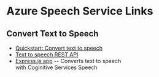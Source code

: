 # Azure Speech Service Links

## Convert Text to Speech

* [Quickstart: Convert text to speech](https://learn.microsoft.com/en-us/azure/ai-services/speech-service/get-started-text-to-speech?tabs=linux%2Cterminal&pivots=programming-language-restAzure)
* [Text to speech REST API](https://learn.microsoft.com/en-us/azure/ai-services/speech-service/rest-text-to-speech?tabs=streaming)
* [Express.js app](https://learn.microsoft.com/en-us/azure/developer/javascript/tutorial/convert-text-to-speech-cognitive-services) -- Converts text to speech \
  with Coginitive Services Speech

